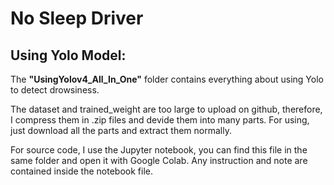 # No Sleep Driver
## Using Yolo Model:
The **"UsingYolov4_All_In_One"** folder contains everything about using Yolo to detect drowsiness.

The dataset and trained_weight are too large to upload on github, therefore, I compress them in .zip files and devide them into many parts. For using, just download all the parts and extract them normally.

For source code, I use the Jupyter notebook, you can find this file in the same folder and open it with Google Colab. Any instruction and note are contained inside the notebook file.
